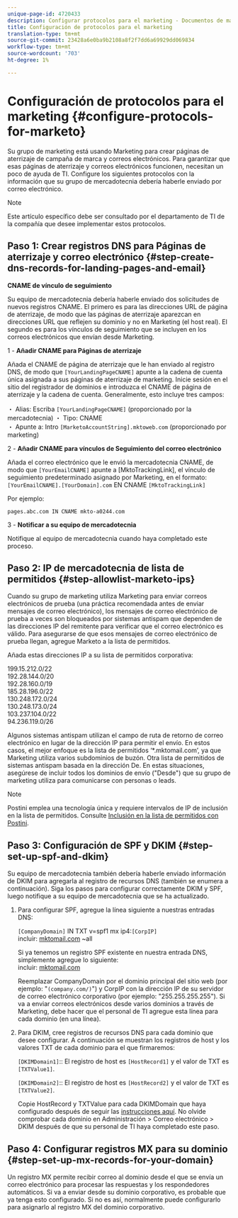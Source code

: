 ```yaml
---
unique-page-id: 4720433
description: Configurar protocolos para el marketing - Documentos de marketing - Documentación del producto
title: Configuración de protocolos para el marketing
translation-type: tm+mt
source-git-commit: 23428a6e0ba9b2108a8f2f7dd6a69929dd069834
workflow-type: tm+mt
source-wordcount: '703'
ht-degree: 1%

---
```



# Configuración de protocolos para el marketing {#configure-protocols-for-marketo}

Su grupo de marketing está usando Marketing para crear páginas de aterrizaje de campaña de marca y correos electrónicos. Para garantizar que esas páginas de aterrizaje y correos electrónicos funcionen, necesitan un poco de ayuda de TI. Configure los siguientes protocolos con la información que su grupo de mercadotecnia debería haberle enviado por correo electrónico.

>[!NOTE]
>
>Este artículo específico debe ser consultado por el departamento de TI de la compañía que desee implementar estos protocolos.

## Paso 1: Crear registros DNS para Páginas de aterrizaje y correo electrónico {#step-create-dns-records-for-landing-pages-and-email}

**CNAME de vínculo de seguimiento**

Su equipo de mercadotecnia debería haberle enviado dos solicitudes de nuevos registros CNAME. El primero es para las direcciones URL de página de aterrizaje, de modo que las páginas de aterrizaje aparezcan en direcciones URL que reflejen su dominio y no en Marketing (el host real). El segundo es para los vínculos de seguimiento que se incluyen en los correos electrónicos que envían desde Marketing.

1 - **Añadir CNAME para Páginas de aterrizaje**

Añada el CNAME de página de aterrizaje que le han enviado al registro DNS, de modo que `[YourLandingPageCNAME]` apunte a la cadena de cuenta única asignada a sus páginas de aterrizaje de marketing. Inicie sesión en el sitio del registrador de dominios e introduzca el CNAME de página de aterrizaje y la cadena de cuenta. Generalmente, esto incluye tres campos:

・ Alias: Escriba `[YourLandingPageCNAME]` (proporcionado por la mercadotecnia) ・ Tipo: CNAME\
・ Apunte a: Intro `[MarketoAccountString].mktoweb.com` (proporcionado por marketing)

2 - **Añadir CNAME para vínculos de Seguimiento del correo electrónico**

Añada el correo electrónico que le envió la mercadotecnia CNAME, de modo que `[YourEmailCNAME]` apunte a [MktoTrackingLink], el vínculo de seguimiento predeterminado asignado por Marketing, en el formato:\
`[YourEmailCNAME].[YourDomain].com` EN CNAME `[MktoTrackingLink]`

Por ejemplo:

`pages.abc.com IN CNAME mkto-a0244.com`

3 - **Notificar a su equipo de mercadotecnia**

Notifique al equipo de mercadotecnia cuando haya completado este proceso.

## Paso 2: IP de mercadotecnia de lista de permitidos {#step-allowlist-marketo-ips}

Cuando su grupo de marketing utiliza Marketing para enviar correos electrónicos de prueba (una práctica recomendada antes de enviar mensajes de correo electrónico), los mensajes de correo electrónico de prueba a veces son bloqueados por sistemas antispam que dependen de las direcciones IP del remitente para verificar que el correo electrónico es válido. Para asegurarse de que esos mensajes de correo electrónico de prueba llegan, agregue Marketo a la lista de permitidos.

Añada estas direcciones IP a su lista de permitidos corporativa:

199.15.212.0/22\
192.28.144.0/20\
192.28.160.0/19\
185.28.196.0/22\
130.248.172.0/24\
130.248.173.0/24\
103.237.104.0/22\
94.236.119.0/26

Algunos sistemas antispam utilizan el campo de ruta de retorno de correo electrónico en lugar de la dirección IP para permitir el envío. En estos casos, el mejor enfoque es la lista de permitidos ‘*.mktomail.com’, ya que Marketing utiliza varios subdominios de buzón. Otra lista de permitidos de sistemas antispam basada en la dirección De. En estas situaciones, asegúrese de incluir todos los dominios de envío (&quot;Desde&quot;) que su grupo de marketing utiliza para comunicarse con personas o leads.

>[!NOTE]
>
>Postini emplea una tecnología única y requiere intervalos de IP de inclusión en la lista de permitidos. Consulte [Inclusión en la lista de permitidos con Postini](http://nation.marketo.com/docs/DOC-1066).

## Paso 3: Configuración de SPF y DKIM {#step-set-up-spf-and-dkim}

Su equipo de mercadotecnia también debería haberle enviado información de DKIM para agregarla al registro de recursos DNS (también se enumera a continuación). Siga los pasos para configurar correctamente DKIM y SPF, luego notifique a su equipo de mercadotecnia que se ha actualizado.

1. Para configurar SPF, agregue la línea siguiente a nuestras entradas DNS:

   `[CompanyDomain]` IN TXT v=spf1 mx ip4:`[CorpIP]`\
   incluir: [mktomail.com](http://mktomail.com/) ~all

   Si ya tenemos un registro SPF existente en nuestra entrada DNS, simplemente agregue lo siguiente:\
   incluir: [mktomail.com](http://mktomail.com)

   Reemplazar CompanyDomain por el dominio principal del sitio web (por ejemplo: &quot;`(company.com/)`&quot;) y CorpIP con la dirección IP de su servidor de correo electrónico corporativo (por ejemplo: &quot;255.255.255.255&quot;). Si va a enviar correos electrónicos desde varios dominios a través de Marketing, debe hacer que el personal de TI agregue esta línea para cada dominio (en una línea).

1. Para DKIM, cree registros de recursos DNS para cada dominio que desee configurar. A continuación se muestran los registros de host y los valores TXT de cada dominio para el que firmaremos:

   `[DKIMDomain1]`:: El registro de host es `[HostRecord1]` y el valor de TXT es `[TXTValue1]`.

   `[DKIMDomain2]`:: El registro de host es `[HostRecord2]` y el valor de TXT es `[TXTValue2]`.

   Copie HostRecord y TXTValue para cada DKIMDomain que haya configurado después de seguir las [instrucciones aquí](https://docs.marketo.com/display/public/DOCS/Set+up+a+Custom+DKIM+Signature). No olvide comprobar cada dominio en Administración > Correo electrónico > DKIM después de que su personal de TI haya completado este paso.

## Paso 4: Configurar registros MX para su dominio {#step-set-up-mx-records-for-your-domain}

Un registro MX permite recibir correo al dominio desde el que se envía un correo electrónico para procesar las respuestas y los respondedores automáticos. Si va a enviar desde su dominio corporativo, es probable que ya tenga esto configurado. Si no es así, normalmente puede configurarlo para asignarlo al registro MX del dominio corporativo.
